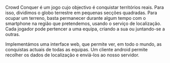Crowd Conquer é um jogo cujo objectivo é conquistar territórios reais. Para isso, dividimos o globo terrestre em pequenas secções quadradas. Para ocupar um terreno, basta permanecer durante algum tempo com o smartphone na região que pretendemos, usando o serviço de localização.
Cada jogador pode pertencer a uma equipa, criando a sua ou juntando-se a outras.

Implementámos uma interface web, que permite ver, em todo o mundo, as conquistas actuais de todas as equipas.
Um cliente android permite recolher os dados de localização e enviá-los ao nosso servidor.
